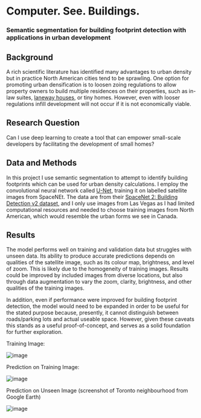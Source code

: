 # Computer. See. Buildings.
### Semantic segmentation for building footprint detection with applications in urban development


## Background

A rich scientific literature has identified many advantages to urban density but in practice North American cities tend to be sprawling. One option for promoting urban densification is to loosen zoing regulations to allow property owners to build multiple residences on their properties, such as in-law suites, [laneway houses](https://www.toronto.ca/city-government/planning-development/planning-studies-initiatives/changing-lanes-the-city-of-torontos-review-of-laneway-suites/), or tiny homes. However, even with looser regulations infill development will not occur if it is not economically viable.


## Research Question

Can I use deep learning to create a tool that can empower small-scale developers by facilitating the development of small homes?


## Data and Methods

In this project I use semantic segmentation to attempt to identify building footprints which can be used for urban density calculations. I employ the convolutional neural network called [U-Net](https://en.wikipedia.org/wiki/U-Net), training it on labelled satellite images from SpaceNEt. The data are from their [SpaceNet 2: Building Detection v2 dataset](https://spacenet.ai/spacenet-buildings-dataset-v2/), and I only use images from Las Vegas as I had limited computational resources and needed to choose training images from North American, which would resemble the urban forms we see in Canada.


## Results

The model performs well on training and validation data but struggles with unseen data. Its ability to produce accurate predictions depends on qualities of the satellite image, such as its colour map, brightness, and level of zoom. This is likely due to the homogeneity of training images. Results could be improved by included images from diverse locations, but also through data augmentation to vary the zoom, clarity, brightness, and other qualities of the training images.

In addition, even if performance were improved for building footprint detection, the model would need to be expanded in order to be useful for the stated purpose because, presently, it cannot distinguish between roads/parking lots and actual useable space. However, given these caveats this stands as a useful proof-of-concept, and serves as a solid foundation for further exploration.

Training Image:

  ![image](https://user-images.githubusercontent.com/91850081/161823227-807c23ac-aec4-418c-af02-be5860715125.png)

Prediction on Training Image:

![image](https://user-images.githubusercontent.com/91850081/161823276-cf8f3550-d3fd-4dad-8ffd-4571b235ab56.png)

Prediction on Unseen Image (screenshot of Toronto neighbourhood from Google Earth)

![image](https://user-images.githubusercontent.com/91850081/161821190-e04b5cb2-ee80-49a7-bb96-6c98e4971b30.png)
